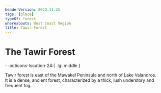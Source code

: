 ```yaml
---
headerVersion: 2023.11.25
tags: [place]
typeOf: forest
whereabouts: West Coast Region
title: Tawir Forest
---
```

# The Tawir Forest
<div class="grid cards ext-narrow-margin ext-one-column" markdown>
-    :octicons-location-24:{ .lg .middle }   
</div>


Tawir forest is east of the Mawakel Peninsula and north of Lake Valandros. It is a dense, ancient forest, characterized by a thick, lush understory and frequent fog. 


